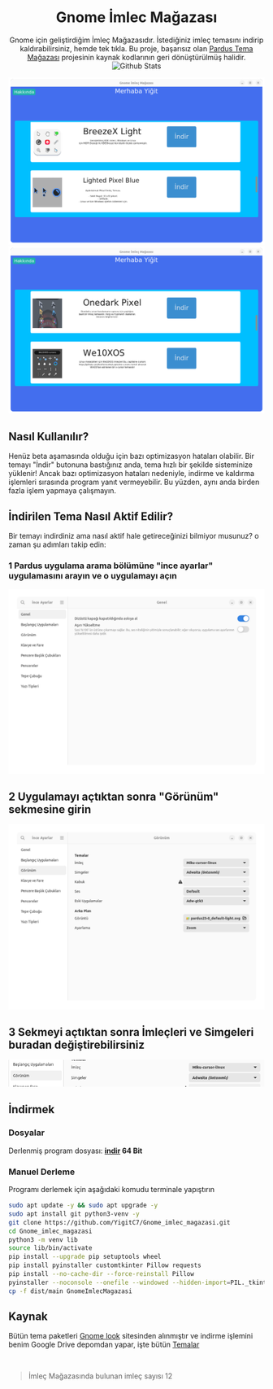 
<div align="center">

# Gnome İmlec Mağazası

Gnome için geliştirdiğim İmleç Mağazasıdır. İstediğiniz imleç temasını indirip kaldırabilirsiniz, hemde tek tıkla. Bu proje, başarısız olan <a href="https://github.com/YigitC7/PardusTemaStore"> Pardus Tema Mağazası</a> projesinin kaynak kodlarının geri dönüştürülmüş halidir.
  <a>
    <img src="https://github.com/SabanGnc/SabanGnc/assets/139702707/cc75e47a-eda0-498f-bc38-1a9a3e6ea37c" alt="Github Stats" width="1200">
  </a>
  
  ![image](IMG/win/win1.png)
  ![image](IMG/win/win2.png)

</div>

## Nasıl Kullanılır?
Henüz beta aşamasında olduğu için bazı optimizasyon hataları olabilir. Bir temayı "İndir" butonuna bastığınız anda, tema hızlı bir şekilde sisteminize yüklenir! Ancak bazı optimizasyon hataları nedeniyle, indirme ve kaldırma işlemleri sırasında program yanıt vermeyebilir. Bu yüzden, aynı anda birden fazla işlem yapmaya çalışmayın.

## İndirilen Tema Nasıl Aktif Edilir?
Bir temayı indirdiniz ama nasıl aktif hale getireceğinizi bilmiyor musunuz? o zaman şu adımları takip edin:
### 1 Pardus uygulama arama bölümüne "ince ayarlar" uygulamasını arayın ve o uygulamayı açın
![image](IMG/win/ornek.png)
## 2 Uygulamayı açtıktan sonra "Görünüm" sekmesine girin
![image](IMG/win/ornek2.png)
## 3 Sekmeyi açtıktan sonra İmleçleri ve Simgeleri buradan değiştirebilirsiniz
![image](IMG/win/ornek3.png)

## İndirmek

### Dosyalar
Derlenmiş program dosyası: <b><a href="https://github.com/YigitC7/Gnome_imlec_magazasi/releases/download/1.0/Gnome_imlec_magazasi_1.0.tar.xz">indir</a> 64 Bit</b>

### Manuel Derleme
Programı derlemek için aşağıdaki komudu terminale yapıştırın
```bash	
sudo apt update -y && sudo apt upgrade -y
sudo apt install git python3-venv -y
git clone https://github.com/YigitC7/Gnome_imlec_magazasi.git
cd Gnome_imlec_magazasi
python3 -m venv lib
source lib/bin/activate
pip install --upgrade pip setuptools wheel
pip install pyinstaller customtkinter Pillow requests
pip install --no-cache-dir --force-reinstall Pillow
pyinstaller --noconsole --onefile --windowed --hidden-import=PIL._tkinter_finder --hidden-import=PIL._imagingtk main.py
cp -f dist/main GnomeImlecMagazasi
```

## Kaynak
Bütün tema paketleri <a href="https://www.gnome-look.org/browse/">Gnome look</a> sitesinden alınmıştır ve indirme işlemini benim Google Drive depomdan yapar, işte bütün <a href="https://drive.google.com/drive/folders/1pMVBmQWIJZRVufvMEMjYwO-ck17EqKq1?usp=drive_link">Temalar</a>

<br>

> İmleç Mağazasında bulunan imleç sayısı 12



